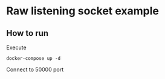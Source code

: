 # Raw listening socket example

## How to run

Execute
```
docker-compose up -d
```

Connect to 50000 port
